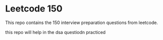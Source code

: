 # Leetcode 150
This repo contains the 150 interview preparation questions from leetcode.

this repo will help in the dsa questiodn practiced 
